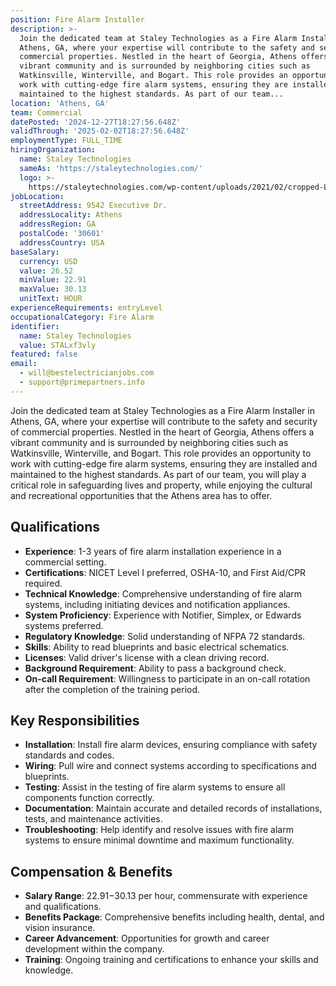 ```yaml
---
position: Fire Alarm Installer
description: >-
  Join the dedicated team at Staley Technologies as a Fire Alarm Installer in
  Athens, GA, where your expertise will contribute to the safety and security of
  commercial properties. Nestled in the heart of Georgia, Athens offers a
  vibrant community and is surrounded by neighboring cities such as
  Watkinsville, Winterville, and Bogart. This role provides an opportunity to
  work with cutting-edge fire alarm systems, ensuring they are installed and
  maintained to the highest standards. As part of our team...
location: 'Athens, GA'
team: Commercial
datePosted: '2024-12-27T18:27:56.648Z'
validThrough: '2025-02-02T18:27:56.648Z'
employmentType: FULL_TIME
hiringOrganization:
  name: Staley Technologies
  sameAs: 'https://staleytechnologies.com/'
  logo: >-
    https://staleytechnologies.com/wp-content/uploads/2021/02/cropped-Logo_StaleyTechnologies.png
jobLocation:
  streetAddress: 9542 Executive Dr.
  addressLocality: Athens
  addressRegion: GA
  postalCode: '30601'
  addressCountry: USA
baseSalary:
  currency: USD
  value: 26.52
  minValue: 22.91
  maxValue: 30.13
  unitText: HOUR
experienceRequirements: entryLevel
occupationalCategory: Fire Alarm
identifier:
  name: Staley Technologies
  value: STALxf3vly
featured: false
email:
  - will@bestelectricianjobs.com
  - support@primepartners.info
---
```




Join the dedicated team at Staley Technologies as a Fire Alarm Installer in Athens, GA, where your expertise will contribute to the safety and security of commercial properties. Nestled in the heart of Georgia, Athens offers a vibrant community and is surrounded by neighboring cities such as Watkinsville, Winterville, and Bogart. This role provides an opportunity to work with cutting-edge fire alarm systems, ensuring they are installed and maintained to the highest standards. As part of our team, you will play a critical role in safeguarding lives and property, while enjoying the cultural and recreational opportunities that the Athens area has to offer.

## Qualifications

- **Experience**: 1-3 years of fire alarm installation experience in a commercial setting.
- **Certifications**: NICET Level I preferred, OSHA-10, and First Aid/CPR required.
- **Technical Knowledge**: Comprehensive understanding of fire alarm systems, including initiating devices and notification appliances.
- **System Proficiency**: Experience with Notifier, Simplex, or Edwards systems preferred.
- **Regulatory Knowledge**: Solid understanding of NFPA 72 standards.
- **Skills**: Ability to read blueprints and basic electrical schematics.
- **Licenses**: Valid driver's license with a clean driving record.
- **Background Requirement**: Ability to pass a background check.
- **On-call Requirement**: Willingness to participate in an on-call rotation after the completion of the training period.

## Key Responsibilities

- **Installation**: Install fire alarm devices, ensuring compliance with safety standards and codes.
- **Wiring**: Pull wire and connect systems according to specifications and blueprints.
- **Testing**: Assist in the testing of fire alarm systems to ensure all components function correctly.
- **Documentation**: Maintain accurate and detailed records of installations, tests, and maintenance activities.
- **Troubleshooting**: Help identify and resolve issues with fire alarm systems to ensure minimal downtime and maximum functionality.

## Compensation & Benefits

- **Salary Range**: $22.91-$30.13 per hour, commensurate with experience and qualifications.
- **Benefits Package**: Comprehensive benefits including health, dental, and vision insurance.
- **Career Advancement**: Opportunities for growth and career development within the company.
- **Training**: Ongoing training and certifications to enhance your skills and knowledge.
